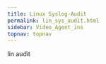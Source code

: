 ```yaml
---
title: Linux Syslog-Audit
permalink: lin_sys_audit.html
sidebar: Video_Agent_ins
topnav: topnav
---
```


lin audit